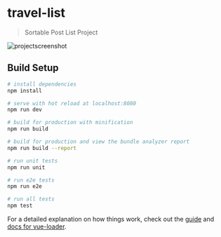 # travel-list

> Sortable Post List Project

![projectscreenshot](https://user-images.githubusercontent.com/9948191/149667208-7ce12284-da7f-4b9e-8064-1a22f4c8d98f.jpg)

## Build Setup

``` bash
# install dependencies
npm install

# serve with hot reload at localhost:8080
npm run dev

# build for production with minification
npm run build

# build for production and view the bundle analyzer report
npm run build --report

# run unit tests
npm run unit

# run e2e tests
npm run e2e

# run all tests
npm test
```

For a detailed explanation on how things work, check out the [guide](http://vuejs-templates.github.io/webpack/) and [docs for vue-loader](http://vuejs.github.io/vue-loader).
